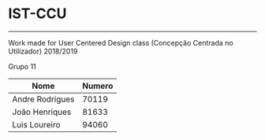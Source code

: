 # IST-CCU

---
Work made for User Centered Design class (Concepção Centrada no Utilizador) 2018/2019

Grupo 11

| Nome   |      Numero|  
|----------|-------------|
| Andre Rodrigues |  70119 |
| João Henriques |    81633  |
|  Luis Loureiro | 94060  |


